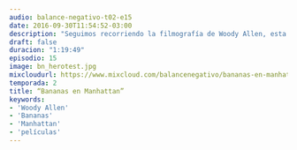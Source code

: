 ```yaml
---
audio: balance-negativo-t02-e15
date: 2016-09-30T11:54:52-03:00
description: "Seguimos recorriendo la filmografía de Woody Allen, esta vez con Bananas y la multipremiada Manhattan. Las analizamos en profundidad, aunque sin spoilers. Ideal para volverlas a disfrutar, o para aprovechar y conocerlas; prometemos que no se van a decepcionar."
draft: false
duracion: "1:19:49"
episodio: 15
image: bn_herotest.jpg
mixcloudurl: https://www.mixcloud.com/balancenegativo/bananas-en-manhattan/
temporada: 2
title: “Bananas en Manhattan”
keywords: 
- 'Woody Allen'
- 'Bananas'
- 'Manhattan' 
- 'películas'
---
```


